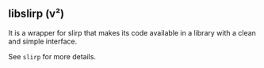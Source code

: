 ## libslirp (v²)

It is a wrapper for slirp that makes its code available in a library with a clean and simple
interface.

See `slirp` for more details.
